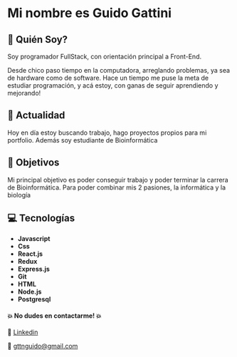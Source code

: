 # Mi nombre es Guido Gattini

## :beginner: Quién Soy? 
Soy programador FullStack, con orientación principal a Front-End.

Desde chico paso tiempo en la computadora, arreglando problemas, ya sea de hardware como de software. Hace un tiempo me puse la meta de estudiar programación, y acá estoy, con ganas de seguir aprendiendo y mejorando! 

## :calendar: Actualidad
Hoy en día estoy buscando trabajo, hago proyectos propios para mi portfolio. Además soy estudiante de Bioinformática

## 	:dart: Objetivos
Mi principal objetivo es poder conseguir trabajo y poder terminar la carrera de Bioinformática. Para poder combinar mis 2 pasiones, la informática y la biología


## :computer: Tecnologías

- **Javascript**
- **Css** 
- **React.js**
- **Redux**
- **Express.js**
- **Git**
- **HTML**
- **Node.js**
- **Postgresql**



#### :boom: **No dudes en contactarme!** :boom:

:link: [Linkedin](https://www.linkedin.com/in/guido-gattini-54778125b/?original_referer=)

:email: gttnguido@gmail.com
